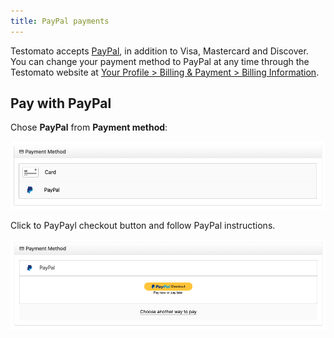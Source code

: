```yaml
---
title: PayPal payments
---
```


Testomato accepts [PayPal](https://paypal.com/), in addition to Visa, Mastercard and Discover. You can change your payment 
method to PayPal at any time through the Testomato website at [Your Profile > Billing & Payment > Billing Information](https://www.testomato.com/user/payments/billing).

## Pay with PayPal

Chose **PayPal** from **Payment method**:

![](/img/payment/payment-methods.png)

Click to PayPayl checkout button and follow PayPal instructions.

![](/img/payment/paypal.png)